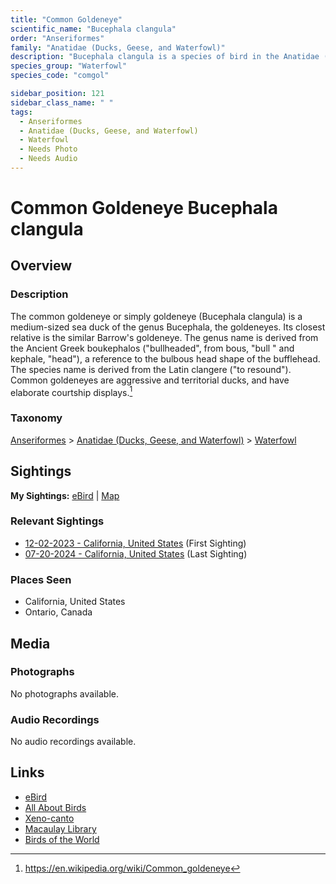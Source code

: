 ```yaml
---
title: "Common Goldeneye"
scientific_name: "Bucephala clangula"
order: "Anseriformes"
family: "Anatidae (Ducks, Geese, and Waterfowl)"
description: "Bucephala clangula is a species of bird in the Anatidae (Ducks, Geese, and Waterfowl) family. It has been observed 6 times."
species_group: "Waterfowl"
species_code: "comgol"

sidebar_position: 121
sidebar_class_name: " "
tags: 
  - Anseriformes
  - Anatidae (Ducks, Geese, and Waterfowl)
  - Waterfowl
  - Needs Photo
  - Needs Audio
---
```


# Common Goldeneye <span className='sci_name'>Bucephala clangula</span>

## Overview

### Description
The common goldeneye or simply goldeneye (Bucephala clangula) is a medium-sized sea duck of the genus Bucephala, the goldeneyes. Its closest relative is the similar Barrow's goldeneye. The genus name is derived from the Ancient Greek boukephalos ("bullheaded", from bous, "bull " and kephale, "head"), a reference to the bulbous head shape of the bufflehead. The species name is derived from the Latin clangere ("to resound").
Common goldeneyes are aggressive and territorial ducks, and have elaborate courtship displays.[^1]

[^1]: https://en.wikipedia.org/wiki/Common_goldeneye

### Taxonomy
[Anseriformes](/tags/anseriformes) > [Anatidae (Ducks, Geese, and Waterfowl)](/tags/anatidae-ducks-geese-and-waterfowl) > [Waterfowl](/tags/waterfowl)


## Sightings

**My Sightings:** [eBird](https://ebird.org/lifelist?r=world&time=life&spp=comgol) | [Map](/map?species_code=comgol)

### Relevant Sightings

* [12-02-2023 - California, United States](https://ebird.org/checklist/S155611564) (First Sighting)
* [07-20-2024 - California, United States](https://ebird.org/checklist/S190446672) (Last Sighting)

### Places Seen

* California, United States
* Ontario, Canada



## Media
### Photographs
No photographs available.

### Audio Recordings
No audio recordings available.

## Links
* [eBird](https://ebird.org/species/comgol) 
* [All About Birds](https://www.allaboutbirds.org/guide/comgol) 
* [Xeno-canto](https://www.xeno-canto.org/species/bucephala-clangula) 
* [Macaulay Library](https://search.macaulaylibrary.org/catalog?taxonCode=comgol&sort=rating_rank_desc)
* [Birds of the World](https://birdsoftheworld.org/bow/species/comgol)
